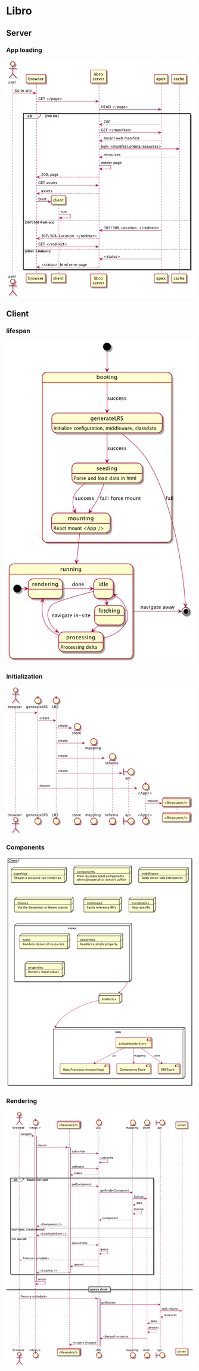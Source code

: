 # Libro

## Server
### App loading
![](./libro-server-multitenant.png)

## Client
### lifespan
![](./libro-client-lifespan.png)

### Initialization
![](./libro-client-initialization.png)

### Components
![](./libro-client-components.png)

### Rendering
![](./libro-client-rendering.png)
